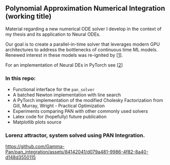 ## Polynomial Approximation Numerical Integration (working title)

Material regarding a new numerical ODE solver I develop in the context of my thesis and its application to Neural ODEs.

Our goal is to create a parallel-in-time solver that leverages modern GPU architectures to address the bottlenecks of 
continuous time ML models. Renewed interest in these models was re-ignited by [[1](https://arxiv.org/abs/1806.07366)].

For an implementation of Neural DEs in PyTorch see [[2](https://github.com/DiffEqML/torchdyn)]

### In this repo:
- Functional interface for the `pan_solver`
- A batched Newton implementation with line search
- A PyTorch implementation of the modified Cholesky Factorization from Gill, Murray, Wright - Practical Optimization
- Experiments comparing PAN with other commonly used solvers
- Latex code for (hopefully) future publication
- Matplotlib plots source 

### Lorenz attractor, system solved using PAN Integration.

https://github.com/Gamma-Pan/pan_integration/assets/84142041/d079a481-9986-4f82-8a40-d148d3550115

